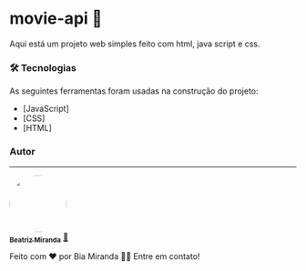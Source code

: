 # movie-api 🍿 
<p>Aqui está um projeto web simples feito com html, java script e css.</p>

### 🛠 Tecnologias

As seguintes ferramentas foram usadas na construção do projeto:

- [JavaScript]
- [CSS]
- [HTML]



### Autor
---

<a href="https://blog.rocketseat.com.br/author/thiago/">
 <img style="border-radius: 50%;" src="![1670432864317](https://user-images.githubusercontent.com/112702152/232261202-9838e448-007f-4065-bc78-0d5fd575d82f.jpg)"
 width="100px;" alt=""/>
 <br />
 <sub><b>Beatriz Miranda</b></sub></a> <a href="https://blog.rocketseat.com.br/author/thiago//" title="Rocketseat">🚀</a>


Feito com ❤️ por Bia Miranda 👋🏽 Entre em contato!

